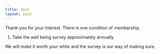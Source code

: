 ```yaml
---
title: Join
layout: join
---
```


Thank-you for your interest. There is one condition of membership.

1. Take the well being survey approximately annually. 

We will make it worth your while and the survey is our way of making sure.